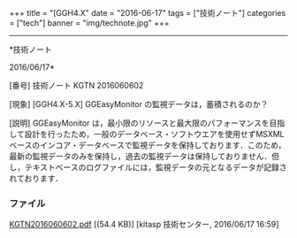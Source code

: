 ﻿+++
title = "[GGH4.X"
date = "2016-06-17"
tags = ["技術ノート"]
categories = ["tech"]
banner = "img/technote.jpg"
+++

-----------------------------------------------------------------------------------------------------------------------------

*技術ノート

2016/06/17*


[番号]
技術ノート KGTN 2016060602

[現象]
[GGH4.X-5.X] GGEasyMonitor の監視データは，蓄積されるのか？

[説明]
GGEasyMonitor
は，最小限のリソースと最大限のパフォーマンスを目指して設計を行ったため，一般のデータベース・ソフトウエアを使用せずMSXMLベースのインコア・データベースで監視データを保持しております．このため，最新の監視データのみを保持し，過去の監視データは保持しておりません．但し，テキストベースのログファイルには，監視データの元となるデータが記録されております．


### ファイル

 
 


[KGTN2016060602.pdf](http://techreport.kitasp.net/attachments/download/2668/KGTN2016060602.pdf)
 [(54.4 KB)] [kitasp 技術センター, 2016/06/17
16:59]


 


 


